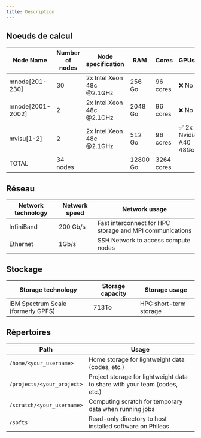 ```yaml
---
title: Description
---
```


## Noeuds de calcul

| Node Name | Number of nodes | Node specification | RAM | Cores | GPUs? |
|---|---|---|---|---|---|
|mnode[201-230]|30|2x Intel Xeon 48c @2.1GHz|256 Go|96 cores|❌ No
|mnode[2001-2002]|2|2x Intel Xeon 48c @2.1GHz|2048 Go|96 cores|❌ No
|mvisu[1-2]|2|2x Intel Xeon 48c @2.1GHz|512 Go|96 cores|✅ 2x Nvidia A40 48Go
|TOTAL|34 nodes||12800 Go|3264 cores||


## Réseau

| Network technology | Network speed | Network usage |
|---|---|---|
|InfiniBand|200 Gb/s|Fast interconnect for HPC storage and MPI communications
|Ethernet|1Gb/s|SSH Network to access compute nodes


## Stockage

| Storage technology | Storage capacity | Storage usage |
|---|---|---|
|IBM Spectrum Scale (formerly GPFS)|713To|HPC short-term storage

## Répertoires
| Path | Usage 
|---|---|
|`/home/<your_username>`|Home storage for lightweight data (codes, etc.)
|`/projects/<your_project>`|Project storage for lightweight data to share with your team (codes, etc.)
|`/scratch/<your_username>`|Computing scratch for temporary data when running jobs
|`/softs`|Read-only directory to host installed software on Phileas